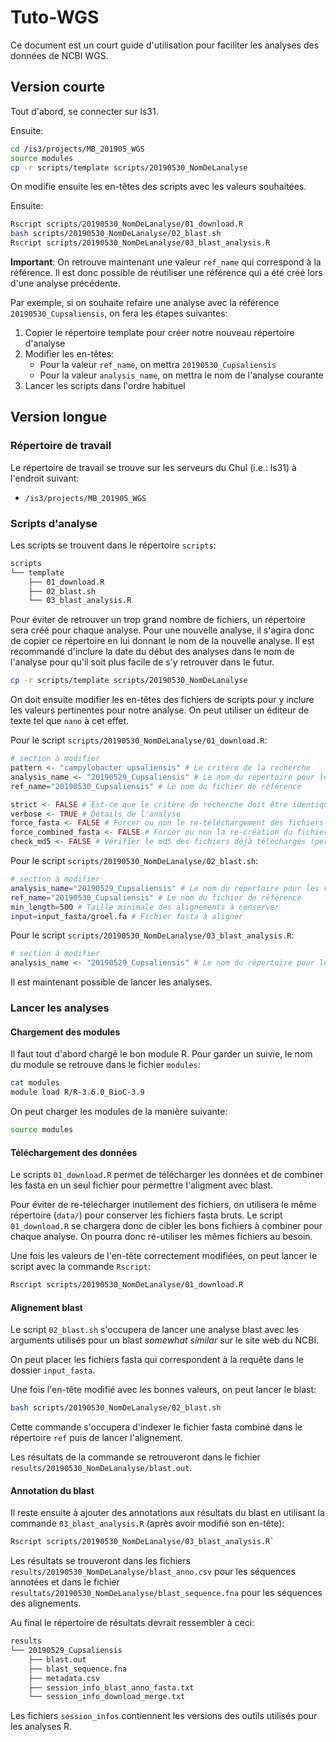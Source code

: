 # Tuto-WGS

Ce document est un court guide d'utilisation pour faciliter les analyses des
données de NCBI WGS.

## Version courte

Tout d'abord, se connecter sur ls31.

Ensuite:

```bash
cd /is3/projects/MB_201905_WGS
source modules
cp -r scripts/template scripts/20190530_NomDeLanalyse
```

On modifie ensuite les en-têtes des scripts avec les valeurs souhaitées.

Ensuite:

```bash
Rscript scripts/20190530_NomDeLanalyse/01_download.R
bash scripts/20190530_NomDeLanalyse/02_blast.sh
Rscript scripts/20190530_NomDeLanalyse/03_blast_analysis.R
```

**Important**: On retrouve maintenant une valeur `ref_name` qui correspond à la
référence. Il est donc possible de réutiliser une référence qui a été créé lors
d'une analyse précédente.

Par exemple, si on souhaite refaire une analyse avec la référence
`20190530_Cupsaliensis`, on fera les étapes suivantes:

1. Copier le répertoire template pour créer notre nouveau répertoire d'analyse
2. Modifier les en-têtes:
    * Pour la valeur `ref_name`, on mettra `20190530_Cupsaliensis`
    * Pour la valeur `analysis_name`, on mettra le nom de l'analyse courante
3. Lancer les scripts dans l'ordre habituel

## Version longue

### Répertoire de travail

Le répertoire de travail se trouve sur les serveurs du Chul (i.e.: ls31) à
l'endroit suivant:

* `/is3/projects/MB_201905_WGS`

### Scripts d'analyse

Les scripts se trouvent dans le répertoire `scripts`:

```bash
scripts
└── template
    ├── 01_download.R
    ├── 02_blast.sh
    └── 03_blast_analysis.R
```

Pour éviter de retrouver un trop grand nombre de fichiers, un répertoire sera
créé pour chaque analyse. Pour une nouvelle analyse, il s'agira donc de copier
ce répertoire en lui donnant le nom de la nouvelle analyse. Il est recommandé
d'inclure la date du début des analyses dans le nom de l'analyse pour qu'il
soit plus facile de s'y retrouver dans le futur.

```bash
cp -r scripts/template scripts/20190530_NomDeLanalyse
```

On doit ensuite modifier les en-têtes des fichiers de scripts pour y inclure
les valeurs pertinentes pour notre analyse. On peut utiliser un éditeur de
texte tel que `nano` à cet effet.

Pour le script `scripts/20190530_NomDeLanalyse/01_download.R`:

```r
# section à modifier
pattern <- "campylobacter upsaliensis" # Le critère de la recherche
analysis_name <- "20190529_Cupsaliensis" # Le nom du répertoire pour les résultats de l'analyse
ref_name="20190530_Cupsaliensis" # Le nom du fichier de référence

strict <- FALSE # Est-ce que le critère de recherche doit être identique
verbose <- TRUE # Détails de l'analyse
force_fasta <- FALSE # Forcer ou non le re-téléchargement des fichiers fasta
force_combined_fasta <- FALSE # Forcer ou non la re-création du fichier fasta combiné
check_md5 <- FALSE # Vérifier le md5 des fichiers déjà téléchargés (permet de mettre à jour mais ralenti le téléchargement)
```

Pour le script `scripts/20190530_NomDeLanalyse/02_blast.sh`:

```bash
# section à modifier
analysis_name="20190529_Cupsaliensis" # Le nom du répertoire pour les résultats de l'analyse
ref_name="20190530_Cupsaliensis" # Le nom du fichier de référence
min_length=500 # Taille minimale des alignements à conserver
input=input_fasta/groel.fa # Fichier fasta à aligner
```

Pour le script `scripts/20190530_NomDeLanalyse/03_blast_analysis.R`:

```r
# section à modifier
analysis_name <- "20190529_Cupsaliensis" # Le nom du répertoire pour les résultats de l'analyse
```

Il est maintenant possible de lancer les analyses.

### Lancer les analyses

#### Chargement des modules

Il faut tout d'abord chargé le bon module R. Pour garder un suivie, le nom du
module se retrouve dans le fichier `modules`:

```bash
cat modules
module load R/R-3.6.0_BioC-3.9
```

On peut charger les modules de la manière suivante:

```bash
source modules
```

#### Téléchargement des données

Le scripts `01_download.R` permet de télécharger les données et de combiner les
fasta en un seul fichier pour permettre l'aligment avec blast.

Pour éviter de re-télécharger inutilement des fichiers, on utilisera le même
répertoire (`data/`) pour conserver les fichiers fasta bruts. Le script
`01_download.R` se chargera donc de cibler les bons fichiers à combiner pour
chaque analyse. On pourra donc ré-utiliser les mêmes fichiers au besoin.

Une fois les valeurs de l'en-tête correctement modifiées, on peut lancer le
script avec la commande `Rscript`:

```bash
Rscript scripts/20190530_NomDeLanalyse/01_download.R
```

#### Alignement blast

Le script `02_blast.sh` s'occupera de lancer une analyse blast avec les
arguments utilisés pour un blast *somewhat similar* sur le site web du NCBI.

On peut placer les fichiers fasta qui correspondent à la requête dans le
dossier `input_fasta`. 

Une fois l'en-tête modifié avec les bonnes valeurs, on peut lancer le blast:

```bash
bash scripts/20190530_NomDeLanalyse/02_blast.sh
```

Cette commande s'occupera d'indexer le fichier fasta combiné dans le répertoire
`ref` puis de lancer l'alignement.

Les résultats de la commande se retrouveront dans le fichier
`results/20190530_NomDeLanalyse/blast.out`.

#### Annotation du blast

Il reste ensuite à ajouter des annotations aux résultats du blast en utilisant
la commande `03_blast_analysis.R` (après avoir modifié son en-tête):

```bash
Rscript scripts/20190530_NomDeLanalyse/03_blast_analysis.R`
```

Les résultats se trouveront dans les fichiers
`results/20190530_NomDeLanalyse/blast_anno.csv` pour les séquences annotées et
dans le fichier `resultats/20190530_NomDeLanalyse/blast_sequence.fna` pour les
séquences des alignements.

Au final le répertoire de résultats devrait ressembler à ceci:

```bash
results
└── 20190529_Cupsaliensis
    ├── blast.out
    ├── blast_sequence.fna
    ├── metadata.csv
    ├── session_info_blast_anno_fasta.txt
    └── session_info_download_merge.txt
```

Les fichiers `session_infos` contiennent les versions des outils utilisés pour
les analyses R.
